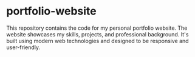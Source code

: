 # portfolio-website
This repository contains the code for my personal portfolio website. The website showcases my skills, projects, and professional background. It's built using modern web technologies and designed to be responsive and user-friendly.

